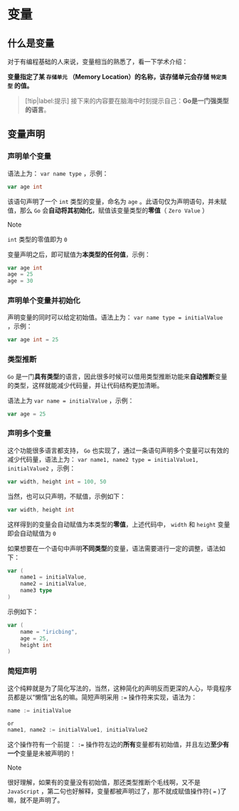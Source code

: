 # 变量

## 什么是变量

对于有编程基础的人来说，变量相当的熟悉了，看一下学术介绍：

**变量指定了某 `存储单元` （Memory Location）的名称，该存储单元会存储 `特定类型` 的值。**

> [!tip|label:提示]
> 接下来的内容要在脑海中时刻提示自己：**Go是一门强类型的语言**。

## 变量声明

### 声明单个变量

语法上为： `var name type` ，示例：

```go
var age int
```

该语句声明了一个 `int` 类型的变量，命名为 `age` 。此语句仅为声明语句，并未赋值，那么 `Go` 会**自动将其初始化**，赋值该变量类型的**零值**（ `Zero Value` ）

> [!note]
> `int` 类型的零值即为 `0`

变量声明之后，即可赋值为**本类型的任何值**，示例：

```go
var age int
age = 25
age = 30
```

### 声明单个变量并初始化

声明变量的同时可以给定初始值。语法上为： `var name type = initialValue ` ，示例：

```go
var age int = 25
```

### 类型推断

`Go` 是一门**具有类型**的语言，因此很多时候可以借用类型推断功能来**自动推断**变量的类型，这样就能减少代码量，并让代码结构更加清晰。

语法上为 `var name = initialValue` ，示例：

```go
var age = 25
```

### 声明多个变量

这个功能很多语言都支持， `Go` 也实现了，通过一条语句声明多个变量可以有效的减少代码量，语法上为： `var name1, name2 type = initialValue1, initialValue2` ，示例：

```go
var width, height int = 100, 50
```

当然，也可以只声明，不赋值，示例如下：

```go
var width, height int
```

这样得到的变量会自动赋值为本类型的**零值**，上述代码中， `width` 和 `height` 变量即会自动赋值为 `0`

如果想要在一个语句中声明**不同类型**的变量，语法需要进行一定的调整，语法如下：

```go
var (
    name1 = initialValue,
    name2 = initialValue,
    name3 type
)
```

示例如下：

```go
var (
    name = "iricbing",
    age = 25,
    height int
)
```

### 简短声明

这个纯粹就是为了简化写法的，当然，这种简化的声明反而更深的人心，毕竟程序员都是以“懒惰”出名的嘛。简短声明采用 `:=` 操作符来实现，语法为：

```go
name := initialValue

or
name1, name2 := initialValue1, initialValue2
```

这个操作符有一个前提： `:=` 操作符左边的**所有**变量都有初始值，并且左边**至少有一个**变量是未被声明的！

> [!note]
> 很好理解，如果有的变量没有初始值，那还类型推断个毛线啊，又不是 `JavaScript` ，第二句也好解释，变量都被声明过了，那不就成赋值操作符( `=` )了嘛，就不是声明了。
